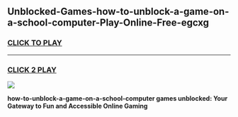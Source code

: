 
## Unblocked-Games-how-to-unblock-a-game-on-a-school-computer-Play-Online-Free-egcxg
<h3>
<a href="https://premium76.site?title=how-to-unblock-a-game-on-a-school-computer&ref=26A">CLICK TO PLAY</a></h3>
<hr>

<h3>
<a href="https://premium76.site?title=how-to-unblock-a-game-on-a-school-computer&ref=26A">CLICK 2 PLAY</a>
  
</h3>

<a href="https://premium76.site?title=how-to-unblock-a-game-on-a-school-computer&ref=26A"><img src="https://clearcache.store/games.png"></a>


**how-to-unblock-a-game-on-a-school-computer games unblocked: Your Gateway to Fun and Accessible Online Gaming**
